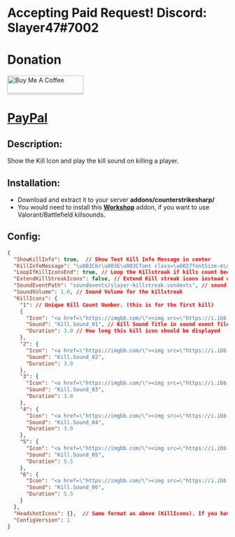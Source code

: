 # Accepting Paid Request! Discord: Slayer47#7002
# Donation
<a href="https://www.buymeacoffee.com/slayer47" target="_blank"><img src="https://www.buymeacoffee.com/assets/img/custom_images/orange_img.png" alt="Buy Me A Coffee" style="height: 41px !important;width: 174px !important;box-shadow: 0px 3px 2px 0px rgba(190, 190, 190, 0.5) !important;-webkit-box-shadow: 0px 3px 2px 0px rgba(190, 190, 190, 0.5) !important;" ></a>

# [PayPal](https://www.paypal.me/ZakriaMansoor)

## Description:
Show the Kill Icon and play the kill sound on killing a player.

## Installation:
- Download and extract it to your server **addons/counterstrikesharp/**
- You would need to install this **[Workshop](https://steamcommunity.com/sharedfiles/filedetails/?id=3565380064)** addon, if you want to use Valorant/Battlefield killsounds.

## Config:
```json
{
  "ShowKillInfo": true,  // Show Text Kill Info Message in center
  "KillInfoMessage": "\u003Cbr\u003E\u003Cfont class=\u0027fontSize-m\u0027 color=\u0027red\u0027\u003EKilled\u003C/font\u003E \u003Cfont class=\u0027fontSize-m\u0027 color=\u0027lime\u0027\u003E{PlayerName}\u003C/font\u003E \u003Cfont class=\u0027fontSize-m\u0027 color=\u0027gold\u0027\u003E[{WeaponName}]\u003C/font\u003E", // Kill Info Message
  "LoopIfKillIconsEnd": true, // Loop the Killstreak if kills count becomes greater than available KillIcons.
  "ExtendKillStreakIcons": false, // Extend Kill streak icons instead of replacing them after killing.
  "SoundEventPath": "soundevents/slayer-killstreak.vsndevts", // sound event path for the killstreak
  "SoundVolume": 1.0, // Sound Volume for the killstreak
  "KillIcons": {
    "1": // Unique Kill Count Number. (this is for the first kill)
    { 
      "Icon": "<a href=\"https://imgbb.com/\"><img src=\"https://i.ibb.co/PLL04Q8/kill1.png\" alt=\"kill1\" border=\"0\"></a>", // Icon source html link
      "Sound": "Kill.Sound_01", // Kill Sound Title in sound event file
      "Duration": 3.0 // How long this kill icon should be displayed
    },
    "2": {
      "Icon": "<a href=\"https://imgbb.com/\"><img src=\"https://i.ibb.co/h1F9FSpk/kill2.png\" alt=\"kill2\" border=\"0\"></a>",
      "Sound": "Kill.Sound_02",
      "Duration": 3.0
    },
    "3": {
      "Icon": "<a href=\"https://imgbb.com/\"><img src=\"https://i.ibb.co/FLt4JW6h/kill3.png\" alt=\"kill3\" border=\"0\"></a>",
      "Sound": "Kill.Sound_03",
      "Duration": 3.0
    },
    "4": {
      "Icon": "<a href=\"https://imgbb.com/\"><img src=\"https://i.ibb.co/F4d16TXh/kill4.png\" alt=\"kill4\" border=\"0\"></a>",
      "Sound": "Kill.Sound_04",
      "Duration": 3.0
    },
    "5": {
      "Icon": "<a href=\"https://imgbb.com/\"><img src=\"https://i.ibb.co/PZfvmKDY/kill5.png\" alt=\"kill5\" border=\"0\"></a>",
      "Sound": "Kill.Sound_05",
      "Duration": 5.5
    },
    "6": {
      "Icon": "<a href=\"https://imgbb.com/\"><img src=\"https://i.ibb.co/BKY6SsdC/kill6.png\" alt=\"kill6\" border=\"0\"></a>",
      "Sound": "Kill.Sound_06",
      "Duration": 5.5
    }
  },
  "HeadshotIcons": {},  // Same format as above (KillIcons). If you have special icons for headshot kills, then add them here. if HeadshotIcons is empty, then it will use KillIcons instead if a headshot kill happens.
  "ConfigVersion": 1
}
```
